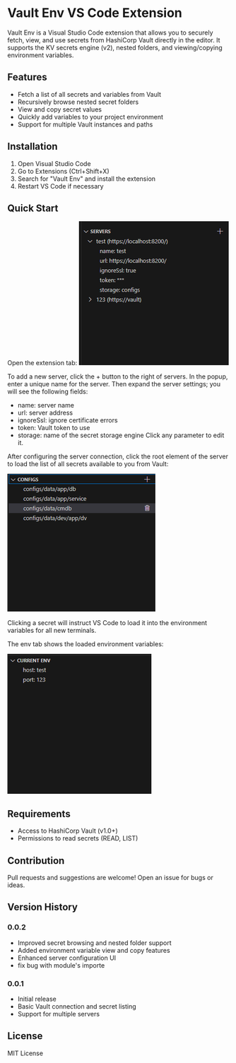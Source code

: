 # Vault Env VS Code Extension

Vault Env is a Visual Studio Code extension that allows you to securely fetch, view, and use secrets from HashiCorp Vault directly in the editor. It supports the KV secrets engine (v2), nested folders, and viewing/copying environment variables.

## Features
- Fetch a list of all secrets and variables from Vault
- Recursively browse nested secret folders
- View and copy secret values
- Quickly add variables to your project environment
- Support for multiple Vault instances and paths

## Installation
1. Open Visual Studio Code
2. Go to Extensions (Ctrl+Shift+X)
3. Search for "Vault Env" and install the extension
4. Restart VS Code if necessary

## Quick Start
Open the extension tab:
![servers list](images/servers.png)

To add a new server, click the + button to the right of servers.
In the popup, enter a unique name for the server.
Then expand the server settings; you will see the following fields:
- name: server name
- url: server address
- ignoreSsl: ignore certificate errors
- token: Vault token to use
- storage: name of the secret storage engine
Click any parameter to edit it.

After configuring the server connection, click the root element of the server to load the list of all secrets available to you from Vault:

![available configs list](images/configs.png)

Clicking a secret will instruct VS Code to load it into the environment variables for all new terminals.

The env tab shows the loaded environment variables:

![environment variables list](images/env.png)

## Requirements
- Access to HashiCorp Vault (v1.0+)
- Permissions to read secrets (READ, LIST)

## Contribution
Pull requests and suggestions are welcome! Open an issue for bugs or ideas.

## Version History

### 0.0.2
- Improved secret browsing and nested folder support
- Added environment variable view and copy features
- Enhanced server configuration UI
- fix bug with module's importe

### 0.0.1
- Initial release
- Basic Vault connection and secret listing
- Support for multiple servers

## License
MIT License

